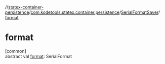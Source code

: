 //[statex-container-persistence](../../../index.md)/[com.kodetools.statex.container.persistence](../index.md)/[SerialFormatSaver](index.md)/[format](format.md)

# format

[common]\
abstract val [format](format.md): SerialFormat
